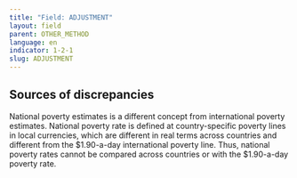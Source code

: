 ```yaml
---
title: "Field: ADJUSTMENT"
layout: field
parent: OTHER_METHOD
language: en
indicator: 1-2-1
slug: ADJUSTMENT
---
```

## Sources of discrepancies

National poverty estimates is a different concept from international poverty estimates. National poverty rate is defined at country-specific poverty lines in local currencies, which are different in real terms across countries and different from the $1.90-a-day international poverty line. Thus, national poverty rates cannot be compared across countries or with the $1.90-a-day poverty rate.